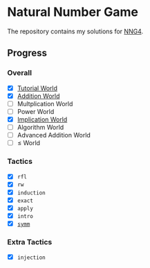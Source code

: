 # Natural Number Game

The repository contains my solutions for [NNG4][nng4].

## Progress

### Overall

- [x] [Tutorial World](./NaturalNumberGame/TutorialWorld.lean)
- [x] [Addition World](./NaturalNumberGame/AdditionWorld.lean)
- [ ] Multplication World
- [ ] Power World
- [x] [Implication World](./NaturalNumberGame/ImplicationWorld.lean)
- [ ] Algorithm World
- [ ] Advanced Addition World
- [ ] ≤ World

### Tactics

- [x] `rfl`
- [x] `rw`
- [x] `induction`
- [x] `exact`
- [x] `apply`
- [x] `intro`
- [x] [`symm`](https://leanprover-community.github.io/mathlib4_docs/Mathlib/Tactic/Relation/Symm.html#symm)

### Extra Tactics

- [x] `injection`

[nng4]: https://adam.math.hhu.de/#/g/leanprover-community/nng4
